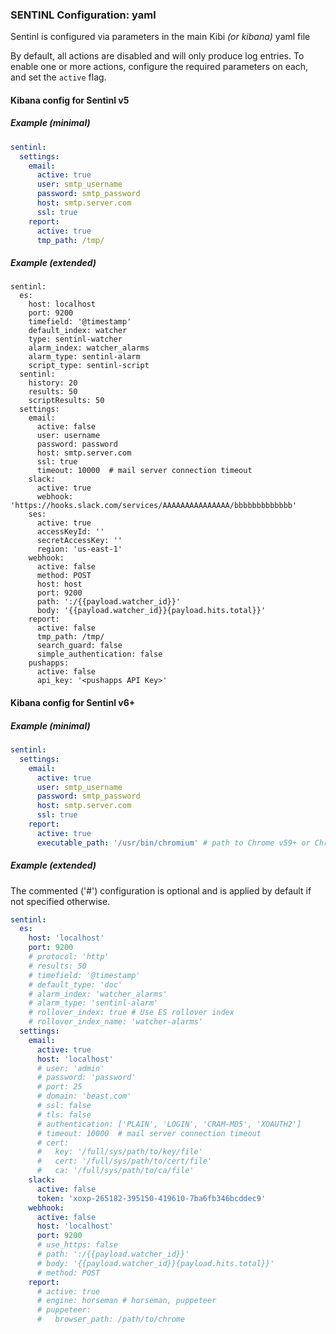 ### SENTINL Configuration: yaml
Sentinl is configured via parameters in the main Kibi _(or kibana)_ yaml file

By default, all actions are disabled and will only produce log entries. To enable one or more actions, configure the required parameters on each, and set the ```active``` flag.

#### Kibana config for Sentinl v5

##### Example (minimal)

```yaml
sentinl:
  settings:
    email:
      active: true
      user: smtp_username
      password: smtp_password
      host: smtp.server.com
      ssl: true
    report:
      active: true
      tmp_path: /tmp/
```

##### Example (extended)
```
sentinl:
  es:
    host: localhost
    port: 9200
    timefield: '@timestamp'
    default_index: watcher
    type: sentinl-watcher
    alarm_index: watcher_alarms
    alarm_type: sentinl-alarm
    script_type: sentinl-script
  sentinl:
    history: 20
    results: 50
    scriptResults: 50
  settings:
    email:
      active: false
      user: username
      password: password
      host: smtp.server.com
      ssl: true
      timeout: 10000  # mail server connection timeout
    slack:
      active: true
      webhook: 'https://hooks.slack.com/services/AAAAAAAAAAAAAAA/bbbbbbbbbbbbb'
    ses:
      active: true
      accessKeyId: ''
      secretAccessKey: ''
      region: 'us-east-1'
    webhook:
      active: false
      method: POST
      host: host
      port: 9200
      path: ':/{{payload.watcher_id}}'
      body: '{{payload.watcher_id}}{payload.hits.total}}'
    report:
      active: false
      tmp_path: /tmp/
      search_guard: false
      simple_authentication: false
    pushapps:
      active: false
      api_key: '<pushapps API Key>'
```

#### Kibana config for Sentinl v6+

##### Example (minimal)

```yaml
sentinl:
  settings:
    email:
      active: true
      user: smtp_username
      password: smtp_password
      host: smtp.server.com
      ssl: true
    report:
      active: true
      executable_path: '/usr/bin/chromium' # path to Chrome v59+ or Chromium v59+
```

##### Example (extended)
The commented ('#') configuration is optional and is applied by default if not specified otherwise.

```yaml
sentinl:
  es:
    host: 'localhost'
    port: 9200
    # protocol: 'http'
    # results: 50
    # timefield: '@timestamp'
    # default_type: 'doc'
    # alarm_index: 'watcher_alarms'
    # alarm_type: 'sentinl-alarm'
    # rollover_index: true # Use ES rollover index
    # rollover_index_name: 'watcher-alarms'
  settings:
    email:
      active: true
      host: 'localhost'
      # user: 'admin'
      # password: 'password'
      # port: 25
      # domain: 'beast.com'
      # ssl: false
      # tls: false
      # authentication: ['PLAIN', 'LOGIN', 'CRAM-MD5', 'XOAUTH2']
      # timeout: 10000  # mail server connection timeout
      # cert:
      #   key: '/full/sys/path/to/key/file'
      #   cert: '/full/sys/path/to/cert/file'
      #   ca: '/full/sys/path/to/ca/file'
    slack:
      active: false
      token: 'xoxp-265182-395150-419610-7ba6fb346bcddec9'
    webhook:
      active: false
      host: 'localhost'
      port: 9200
      # use_https: false
      # path: ':/{{payload.watcher_id}}'
      # body: '{{payload.watcher_id}}{payload.hits.total}}'
      # method: POST
    report:
      # active: true
      # engine: horseman # horseman, puppeteer
      # puppeteer:
      #   browser_path: /path/to/chrome
```
